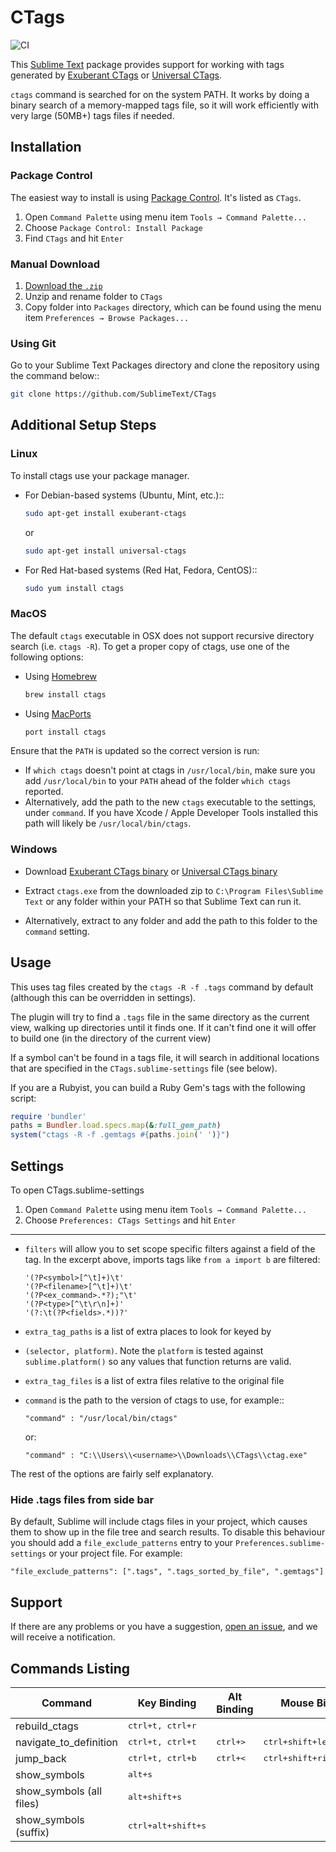 # CTags

![CI](https://github.com/SublimeText/CTags/actions/workflows/ci.yaml/badge.svg)

This [Sublime Text][] package provides support for working with tags generated
by [Exuberant CTags][] or [Universal CTags][].

`ctags` command is searched for on the system PATH. It works by doing a binary
search of a memory-mapped tags file, so it will work efficiently with very large
(50MB+) tags files if needed.


## Installation

### Package Control

The easiest way to install is using [Package Control][]. It's listed as `CTags`.

1. Open `Command Palette` using menu item `Tools → Command Palette...`
2. Choose `Package Control: Install Package`
3. Find `CTags` and hit `Enter`

### Manual Download

1. [Download the `.zip`][release]
2. Unzip and rename folder to `CTags`
3. Copy folder into `Packages` directory, 
   which can be found using the menu item `Preferences → Browse Packages...`

### Using Git

Go to your Sublime Text Packages directory and clone the repository
using the command below::

```sh
git clone https://github.com/SublimeText/CTags
```


## Additional Setup Steps

### Linux

To install ctags use your package manager. 

* For Debian-based systems (Ubuntu, Mint, etc.)::

  ```sh
  sudo apt-get install exuberant-ctags
  ```

  or

  ```sh
  sudo apt-get install universal-ctags
  ```

* For Red Hat-based systems (Red Hat, Fedora, CentOS)::

  ```sh
  sudo yum install ctags  
  ```
 
### MacOS

The default `ctags` executable in OSX does not support recursive directory
search (i.e. `ctags -R`). To get a proper copy of ctags, use one of the
following options:

* Using [Homebrew][]

  ```sh
  brew install ctags
  ```

* Using [MacPorts][]
  
  ```sh
  port install ctags  
  ```
  
Ensure that the `PATH` is updated so the correct version is run:

* If `which ctags` doesn't point at ctags in `/usr/local/bin`, make sure
  you add `/usr/local/bin` to your `PATH` ahead of the folder 
  `which ctags` reported.
* Alternatively, add the path to the new `ctags` executable to the settings,
  under `command`. If you have Xcode / Apple Developer Tools installed this
  path will likely be `/usr/local/bin/ctags`.
 
### Windows

* Download [Exuberant CTags binary][] or [Universal CTags binary][]

* Extract `ctags.exe` from the downloaded zip to 
  `C:\Program Files\Sublime Text` or any folder within your PATH so that
  Sublime Text can run it.

* Alternatively, extract to any folder and add the path to this folder to
  the `command` setting.


## Usage

This uses tag files created by the `ctags -R -f .tags` command by default
(although this can be overridden in settings).

The plugin will try to find a `.tags` file in the same directory as the
current view, walking up directories until it finds one. If it can't find one
it will offer to build one (in the directory of the current view)

If a symbol can't be found in a tags file, it will search in additional
locations that are specified in the `CTags.sublime-settings` file (see 
below).

If you are a Rubyist, you can build a Ruby Gem's tags with the following
script:

```ruby
require 'bundler'
paths = Bundler.load.specs.map(&:full_gem_path)
system("ctags -R -f .gemtags #{paths.join(' ')}")
```


## Settings

To open CTags.sublime-settings

1. Open `Command Palette` using menu item `Tools → Command Palette...`
2. Choose `Preferences: CTags Settings` and hit `Enter`

---

* `filters` will allow you to set scope specific filters against a field of
  the tag. In the excerpt above, imports tags like `from a import b` are 
  filtered:

  ```
  '(?P<symbol>[^\t]+)\t'
  '(?P<filename>[^\t]+)\t'
  '(?P<ex_command>.*?);"\t'
  '(?P<type>[^\t\r\n]+)'
  '(?:\t(?P<fields>.*))?'
  ```

* `extra_tag_paths` is a list of extra places to look for keyed by 
* `(selector, platform)`. Note the `platform` is tested against 
  `sublime.platform()` so any values that function returns are valid.
* `extra_tag_files` is a list of extra files relative to the original file
* `command` is the path to the version of ctags to use, for example::

  ```jsonc
  "command" : "/usr/local/bin/ctags"  
  ```
  
  or:

  ```jsonc
  "command" : "C:\\Users\\<username>\\Downloads\\CTags\\ctag.exe"
  ```

The rest of the options are fairly self explanatory.

### Hide .tags files from side bar

By default, Sublime will include ctags files in your project, which causes
them to show up in the file tree and search results. To disable this behaviour
you should add a `file_exclude_patterns` entry to your 
`Preferences.sublime-settings` or your project file. For example:

```jsonc
"file_exclude_patterns": [".tags", ".tags_sorted_by_file", ".gemtags"]
```


## Support

If there are any problems or you have a suggestion, [open an issue][issues], and
we will receive a notification.


## Commands Listing

| Command                      | Key Binding                 | Alt Binding          | Mouse Binding
|---                           |---                          |---                   |---
| rebuild_ctags                | <kbd>ctrl+t, ctrl+r</kbd>   |                      |
| navigate_to_definition       | <kbd>ctrl+t, ctrl+t</kbd>   | <kbd>ctrl+&gt;</kbd> | <kbd>ctrl+shift+left_click</kbd>
| jump_back                    | <kbd>ctrl+t, ctrl+b</kbd>   | <kbd>ctrl+&lt;</kbd> | <kbd>ctrl+shift+right_click</kbd>
| show_symbols                 | <kbd>alt+s</kbd>            |                      |
| show_symbols (all files)     | <kbd>alt+shift+s</kbd>      |                      |
| show_symbols (suffix)        | <kbd>ctrl+alt+shift+s</kbd> |                      |


[issues]: https://github.com/SublimeText/CTags/issues
[release]: https://github.com/SublimeText/CTags/releases/latest

[Sublime Text]: http://sublimetext.com/
[Package Control]: http://packagecontrol.io/

[Exuberant CTags]: http://ctags.sourceforge.net/
[Exuberant CTags binary]: http://prdownloads.sourceforge.net/ctags/ctags58.zip

[Universal CTags]: https://github.com/universal-ctags/ctags
[Universal CTags binary]: https://github.com/universal-ctags/ctags-win32/releases/latest

[Homebrew]: https://brew.sh/
[MacPorts]: https://www.macports.org/
